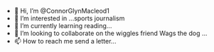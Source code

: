 - 👋 Hi, I’m @ConnorGlynMacleod1
- 👀 I’m interested in ...sports journalism 
- 🌱 I’m currently learning reading...
- 💞️ I’m looking to collaborate on the wiggles friend Wags the dog ...
- 📫 How to reach me send a letter...

<!---
ConnorGlynMacleod1/ConnorGlynMacleod1 is a ✨ special ✨ repository because its `README.md` (this file) appears on your GitHub profile.
You can click the Preview link to take a look at your changes.
--->
